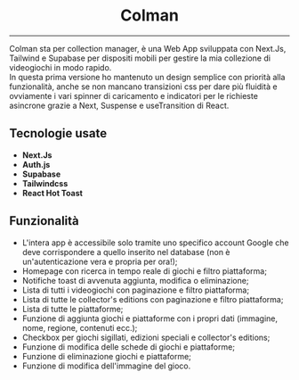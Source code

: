 <div align="center">

  <h1>Colman</h1>
  <hr>

</div>
<p>Colman sta per collection manager, è una Web App sviluppata con Next.Js, Tailwind e Supabase per dispositi mobili per gestire la mia collezione di videogiochi in modo rapido.<br>
In questa prima versione ho mantenuto un design semplice con priorità alla funzionalità, anche se non mancano transizioni css per dare più fluidità e ovviamente i vari spinner di caricamento e indicatori per le richieste asincrone grazie a Next, Suspense e useTransition di React.
</p>

## Tecnologie usate

- **Next.Js**
- **Auth.js**
- **Supabase**
- **Tailwindcss**
- **React Hot Toast**

## Funzionalità

- L'intera app è accessibile solo tramite uno specifico account Google che deve corrispondere a quello inserito nel database (non è un'autenticazione vera e propria per ora!);
- Homepage con ricerca in tempo reale di giochi e filtro piattaforma;
- Notifiche toast di avvenuta aggiunta, modifica o eliminazione;
- Lista di tutti i videogiochi con paginazione e filtro piattaforma;
- Lista di tutte le collector's editions con paginazione e filtro piattaforma;
- Lista di tutte le piattaforme;
- Funzione di aggiunta giochi e piattaforme con i propri dati (immagine, nome, regione, contenuti ecc.);
- Checkbox per giochi sigillati, edizioni speciali e collector's editions;
- Funzione di modifica delle schede di giochi e piattaforme;
- Funzione di eliminazione giochi e piattaforme;
- Funzione di modifica dell'immagine del gioco.
